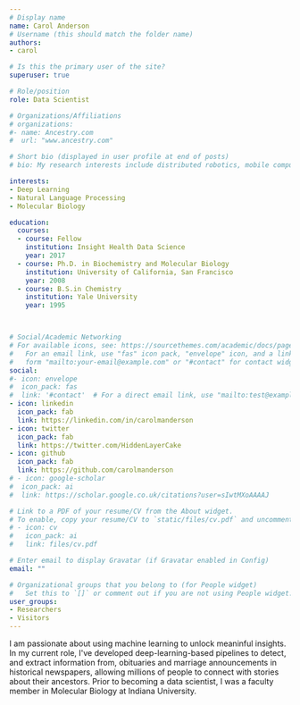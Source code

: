 ```yaml
---
# Display name
name: Carol Anderson
# Username (this should match the folder name)
authors:
- carol

# Is this the primary user of the site?
superuser: true

# Role/position
role: Data Scientist

# Organizations/Affiliations
# organizations:
#- name: Ancestry.com
#  url: "www.ancestry.com"

# Short bio (displayed in user profile at end of posts)
# bio: My research interests include distributed robotics, mobile computing and # programmable matter.

interests:
- Deep Learning
- Natural Language Processing
- Molecular Biology

education:
  courses:
  - course: Fellow
    institution: Insight Health Data Science
    year: 2017
  - course: Ph.D. in Biochemistry and Molecular Biology
    institution: University of California, San Francisco
    year: 2008
  - course: B.S.in Chemistry
    institution: Yale University
    year: 1995



# Social/Academic Networking
# For available icons, see: https://sourcethemes.com/academic/docs/page-builder/#icons
#   For an email link, use "fas" icon pack, "envelope" icon, and a link in the
#   form "mailto:your-email@example.com" or "#contact" for contact widget.
social:
#- icon: envelope
#  icon_pack: fas
#  link: '#contact'  # For a direct email link, use "mailto:test@example.org".
- icon: linkedin
  icon_pack: fab
  link: https://linkedin.com/in/carolmanderson
- icon: twitter
  icon_pack: fab
  link: https://twitter.com/HiddenLayerCake
- icon: github
  icon_pack: fab
  link: https://github.com/carolmanderson
# - icon: google-scholar
#  icon_pack: ai
#  link: https://scholar.google.co.uk/citations?user=sIwtMXoAAAAJ

# Link to a PDF of your resume/CV from the About widget.
# To enable, copy your resume/CV to `static/files/cv.pdf` and uncomment the lines below.
# - icon: cv
#   icon_pack: ai
#   link: files/cv.pdf

# Enter email to display Gravatar (if Gravatar enabled in Config)
email: ""

# Organizational groups that you belong to (for People widget)
#   Set this to `[]` or comment out if you are not using People widget.
user_groups:
- Researchers
- Visitors
---
```


I am passionate about using machine learning to unlock meaninful insights. In my current role, I've developed deep-learning-based pipelines to detect, and extract information from, obituaries and marriage announcements in historical newspapers, allowing millions of people to connect with stories about their ancestors. Prior to becoming a data scientist, I was a faculty member in Molecular Biology at Indiana University. 